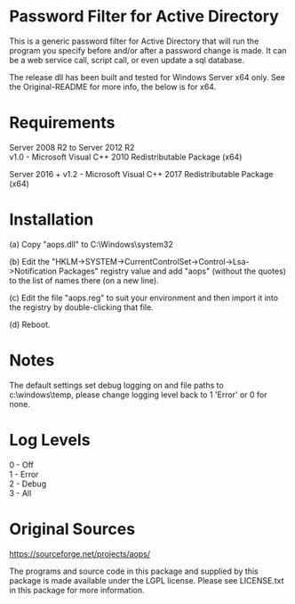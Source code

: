 # Password Filter for Active Directory

This is a generic password filter for Active Directory that will run the program you specify before and/or after a password change is made. It can be a web service call, script call, or even update a sql database.   

The release dll has been built and tested for Windows Server x64 only. See the Original-README for more info, the below is for x64.   

Requirements
============
Server 2008 R2 to Server 2012 R2  
v1.0 - Microsoft Visual C++ 2010 Redistributable Package (x64)

Server 2016 +
v1.2 - Microsoft Visual C++ 2017 Redistributable Package (x64)

Installation
========
(a) Copy "aops.dll" to C:\Windows\system32

(b) Edit the "HKLM->SYSTEM->CurrentControlSet->Control->Lsa->Notification Packages" registry value and add "aops" (without the quotes) to the list of names there (on a new line).

(c) Edit the file "aops.reg" to suit your environment and then import it into the registry by double-clicking that file.

(d) Reboot.

Notes
=======

The default settings set debug logging on and file paths to c:\windows\temp, please change logging level back to 1 'Error' or 0 for none.

Log Levels
==========

0 - Off  
1 - Error  
2 - Debug  
3 - All  
   
Original Sources   
================   
https://sourceforge.net/projects/aops/   

The programs and source code in this package and supplied by this package is made available under the LGPL license.  Please see LICENSE.txt in this package for more information.
